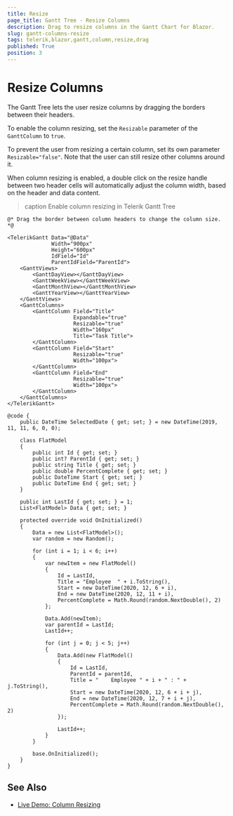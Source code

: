 ```yaml
---
title: Resize
page_title: Gantt Tree - Resize Columns
description: Drag to resize columns in the Gantt Chart for Blazor.
slug: gantt-columns-resize
tags: telerik,blazor,gantt,column,resize,drag
published: True
position: 3
---
```


# Resize Columns

The Gantt Tree lets the user resize columns by dragging the borders between their headers.

To enable the column resizing, set the `Resizable` parameter of the `GanttColumn` to `true`.

To prevent the user from resizing a certain column, set its own parameter `Resizable="false"`. Note that the user can still resize other columns around it.

When column resizing is enabled, a double click on the resize handle between two header cells will automatically adjust the column width, based on the header and data content.

>caption Enable column resizing in Telerik Gantt Tree

````CSHTML
@* Drag the border between column headers to change the column size. *@

<TelerikGantt Data="@Data"
              Width="900px"
              Height="600px"
              IdField="Id"
              ParentIdField="ParentId">
    <GanttViews>
        <GanttDayView></GanttDayView>
        <GanttWeekView></GanttWeekView>
        <GanttMonthView></GanttMonthView>
        <GanttYearView></GanttYearView>
    </GanttViews>
    <GanttColumns>
        <GanttColumn Field="Title"
                     Expandable="true"
                     Resizable="true"
                     Width="160px"
                     Title="Task Title">
        </GanttColumn>
        <GanttColumn Field="Start"
                     Resizable="true"
                     Width="100px">
        </GanttColumn>
        <GanttColumn Field="End"
                     Resizable="true"
                     Width="100px">
        </GanttColumn>
    </GanttColumns>
</TelerikGantt>

@code {
    public DateTime SelectedDate { get; set; } = new DateTime(2019, 11, 11, 6, 0, 0);

    class FlatModel
    {
        public int Id { get; set; }
        public int? ParentId { get; set; }
        public string Title { get; set; }
        public double PercentComplete { get; set; }
        public DateTime Start { get; set; }
        public DateTime End { get; set; }
    }

    public int LastId { get; set; } = 1;
    List<FlatModel> Data { get; set; }

    protected override void OnInitialized()
    {
        Data = new List<FlatModel>();
        var random = new Random();

        for (int i = 1; i < 6; i++)
        {
            var newItem = new FlatModel()
            {
                Id = LastId,
                Title = "Employee  " + i.ToString(),
                Start = new DateTime(2020, 12, 6 + i),
                End = new DateTime(2020, 12, 11 + i),
                PercentComplete = Math.Round(random.NextDouble(), 2)
            };

            Data.Add(newItem);
            var parentId = LastId;
            LastId++;

            for (int j = 0; j < 5; j++)
            {
                Data.Add(new FlatModel()
                {
                    Id = LastId,
                    ParentId = parentId,
                    Title = "    Employee " + i + " : " + j.ToString(),
                    Start = new DateTime(2020, 12, 6 + i + j),
                    End = new DateTime(2020, 12, 7 + i + j),
                    PercentComplete = Math.Round(random.NextDouble(), 2)
                });

                LastId++;
            }
        }

        base.OnInitialized();
    }
}
````

## See Also

  * [Live Demo: Column Resizing](https://demos.telerik.com/blazor-ui/gantt/column-resizing)
